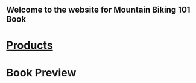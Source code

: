 ## Welcome to the website for Mountain Biking 101 Book

# [Products](./products.html)

# Book Preview



